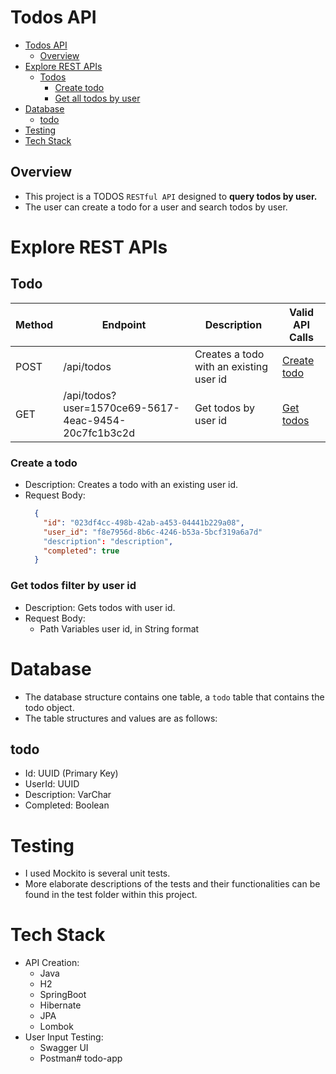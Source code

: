 # Todos API

- [Todos API](#todos-api)
    * [Overview](#overview)
- [Explore REST APIs](#explore-rest-apis)
  * [Todos](#todos)
    + [Create todo](#create-todo)
    + [Get all todos by user](#get-todos-by-user)
- [Database](#database)
    * [todo](#todo)
- [Testing](#testing)
- [Tech Stack](#tech-stack)

## Overview

- This project is a TODOS `RESTful API` designed to **query todos by user.**
- The user can create a todo for a user and search todos by user.


# Explore REST APIs

##  Todo

| Method | Endpoint         | Description                           | Valid API Calls                 |
| ------ |------------------|---------------------------------------|---------------------------------|
| POST | /api/todos       | Creates a todo with an existing user id | [Create todo](#create-todo)     |
| GET | /api/todos?user=1570ce69-5617-4eac-9454-20c7fc1b3c2d | Get todos by user id | [Get todos](#get-todos-by-user) |


### Create a todo
- Description: Creates a todo with an existing user id.
- Request Body:
  ```json 
    {
      "id": "023df4cc-498b-42ab-a453-04441b229a08",
      "user_id": "f8e7956d-8b6c-4246-b53a-5bcf319a6a7d"
      "description": "description",
      "completed": true
    } 
  ```
### Get todos filter by user id
- Description: Gets todos with user id.
- Request Body:
  - Path Variables user id, in String format

# Database
- The database structure contains one table, a `todo` table that contains the todo object.
- The table structures and values are as follows:

## todo
- Id: UUID (Primary Key)
- UserId: UUID
- Description: VarChar
- Completed: Boolean


# Testing
- I used Mockito is several unit tests.
- More elaborate descriptions of the tests and their functionalities can be found in the test folder within this project.


# Tech Stack

- API Creation:
    - Java
    - H2
    - SpringBoot
    - Hibernate
    - JPA
    - Lombok
- User Input Testing:
    - Swagger UI
    - Postman# todo-app
